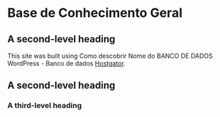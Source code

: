 # ﻿Base de Conhecimento Geral


## A second-level heading
This site was built using Como descobrir Nome do BANCO DE DADOS WordPress - Banco de dados [Hostgator](https://youtu.be/O6L30izqB0U).

## A second-level heading

### A third-level heading


